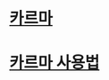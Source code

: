 # [카르마](http://frontend.diffthink.kr/2016/07/mocha-karma.html)


# [카르마 사용법](https://vanayun.netlify.app/til/unit-test/)

